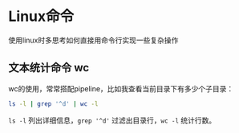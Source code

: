 # Linux命令

使用linux时多思考如何直接用命令行实现一些复杂操作

## 文本统计命令 wc

wc的使用，常常搭配pipeline，比如我查看当前目录下有多少个子目录：

```bash
ls -l | grep '^d' | wc -l
```

`ls -l` 列出详细信息，`grep '^d'` 过滤出目录行，`wc -l` 统计行数。
